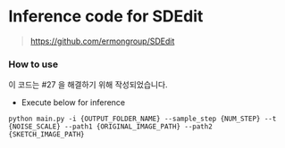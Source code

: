 # Inference code for SDEdit

> https://github.com/ermongroup/SDEdit

### How to use

이 코드는 #27 을 해결하기 위해 작성되었습니다.

* Execute below for inference

```shell
python main.py -i {OUTPUT_FOLDER_NAME} --sample_step {NUM_STEP} --t {NOISE_SCALE} --path1 {ORIGINAL_IMAGE_PATH} --path2 {SKETCH_IMAGE_PATH}
```
